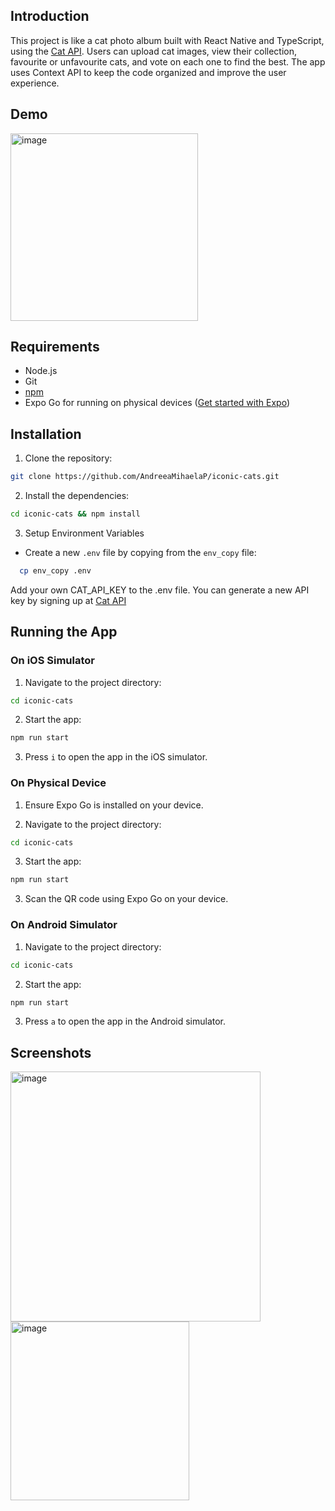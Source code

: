 ## Introduction

This project is like a cat photo album built with React Native and TypeScript, using the [Cat API](https://thecatapi.com/). Users can upload cat images, view their collection, favourite or unfavourite cats, and vote on each one to find the best. The app uses Context API to keep the code organized and improve the user experience.

## Demo
<img width="300" alt="image" src="https://github.com/user-attachments/assets/74dc927b-974d-4622-b5d5-ea2057daf012">

## Requirements

- Node.js
- Git
- [npm](https://www.npmjs.com/)
- Expo Go for running on physical devices ([Get started with Expo](https://docs.expo.dev/get-started/create-a-project/#open-the-app-on-your-device))

## Installation

1. Clone the repository:
 ```bash
git clone https://github.com/AndreeaMihaelaP/iconic-cats.git
```

2. Install the dependencies:
```bash
cd iconic-cats && npm install
```

3. Setup Environment Variables
- Create a new `.env` file by copying from the `env_copy` file:

```bash
  cp env_copy .env
```
Add your own CAT_API_KEY to the .env file. You can generate a new API key by signing up at [Cat API](https://thecatapi.com/)

## Running the App

### On iOS Simulator

1. Navigate to the project directory:
```bash
cd iconic-cats
```

2. Start the app:
```bash
npm run start
```

3. Press `i` to open the app in the iOS simulator.

### On Physical Device

1. Ensure Expo Go is installed on your device.

2. Navigate to the project directory:
```bash
cd iconic-cats
```

3. Start the app:
```bash
npm run start
```

3. Scan the QR code using Expo Go on your device.

### On Android Simulator


1. Navigate to the project directory:
```bash
cd iconic-cats 
```

2. Start the app:
```bash
npm run start
```

3. Press `a` to open the app in the Android simulator.

## Screenshots
<img width="400" alt="image" src="https://github.com/user-attachments/assets/8f9e663b-bf6b-4e4d-973b-f24864b7cae1">
<img width="286" alt="image" src="https://github.com/user-attachments/assets/082c4b2d-dc9f-4da2-b761-5451e700158b">



